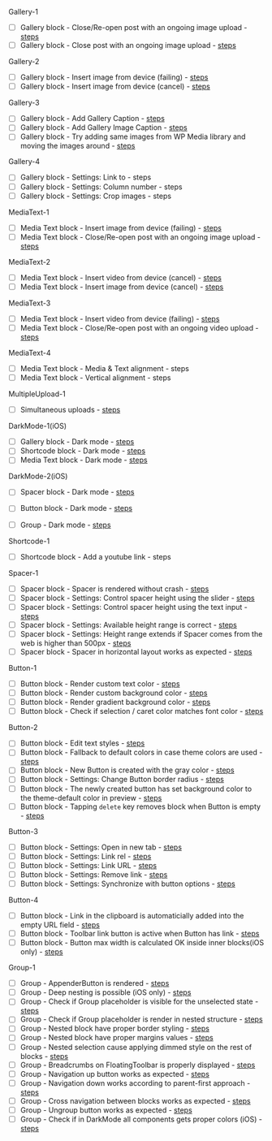 Gallery-1

- [ ] Gallery block - Close/Re-open post with an ongoing image upload - [steps](https://github.com/wordpress-mobile/test-cases/blob/master/test-cases/gutenberg/gallery.md#tc001)
- [ ] Gallery block - Close post with an ongoing image upload - [steps](https://github.com/wordpress-mobile/test-cases/blob/master/test-cases/gutenberg/gallery.md#tc002)

Gallery-2

- [ ] Gallery block - Insert image from device (failing) - [steps](https://github.com/wordpress-mobile/test-cases/blob/master/test-cases/gutenberg/gallery.md#tc006)
- [ ] Gallery block - Insert image from device (cancel) - [steps](https://github.com/wordpress-mobile/test-cases/blob/master/test-cases/gutenberg/gallery.md#tc011)

Gallery-3

- [ ] Gallery block - Add Gallery Caption - [steps](https://github.com/wordpress-mobile/test-cases/blob/master/test-cases/gutenberg/gallery.md#tc003)
- [ ] Gallery block - Add Gallery Image Caption - [steps](https://github.com/wordpress-mobile/test-cases/blob/master/test-cases/gutenberg/gallery.md#tc004)
- [ ] Gallery block - Try adding same images from WP Media library and moving the images around - [steps](https://github.com/wordpress-mobile/test-cases/blob/master/test-cases/gutenberg/gallery.md#tc012)

Gallery-4

- [ ] Gallery block - Settings: Link to - steps
- [ ] Gallery block - Settings: Column number - steps
- [ ] Gallery block - Settings: Crop images - steps

MediaText-1

- [ ] Media Text block - Insert image from device (failing) - [steps](https://github.com/wordpress-mobile/test-cases/blob/master/test-cases/gutenberg/media-text.md#tc001-i)
- [ ] Media Text block - Close/Re-open post with an ongoing image upload - [steps](https://github.com/wordpress-mobile/test-cases/blob/master/test-cases/gutenberg/media-text.md#tc003-i)

MediaText-2

- [ ] Media Text block - Insert video from device (cancel) - [steps](https://github.com/wordpress-mobile/test-cases/blob/master/test-cases/gutenberg/media-text.md#tc002-v)
- [ ] Media Text block - Insert image from device (cancel) - [steps](https://github.com/wordpress-mobile/test-cases/blob/master/test-cases/gutenberg/media-text.md#tc002-i)

MediaText-3

- [ ] Media Text block - Insert video from device (failing) - [steps](https://github.com/wordpress-mobile/test-cases/blob/master/test-cases/gutenberg/media-text.md#tc001-v)
- [ ] Media Text block - Close/Re-open post with an ongoing video upload - [steps](https://github.com/wordpress-mobile/test-cases/blob/master/test-cases/gutenberg/media-text.md#tc003-v)

MediaText-4

- [ ] Media Text block - Media & Text alignment - steps
- [ ] Media Text block - Vertical alignment - steps

MultipleUpload-1

- [ ] Simultaneous uploads - [steps](https://github.com/wordpress-mobile/test-cases/blob/master/test-cases/gutenberg/media-interaction.md#tc001)

DarkMode-1(iOS)

- [ ] Gallery block - Dark mode - [steps](https://github.com/wordpress-mobile/test-cases/blob/master/test-cases/gutenberg/darkmode.md#tc001)
- [ ] Shortcode block - Dark mode - [steps](https://github.com/wordpress-mobile/test-cases/blob/master/test-cases/gutenberg/darkmode.md#tc002)
- [ ] Media Text block - Dark mode - [steps](https://github.com/wordpress-mobile/test-cases/blob/master/test-cases/gutenberg/darkmode.md#tc003)

DarkMode-2(iOS)

- [ ] Spacer block - Dark mode - [steps](https://github.com/wordpress-mobile/test-cases/blob/master/test-cases/gutenberg/darkmode.md#tc004)
- [ ] Button block - Dark mode - [steps](https://github.com/wordpress-mobile/test-cases/blob/master/test-cases/gutenberg/darkmode.md#tc005)
- [ ] Group - Dark mode - [steps](https://github.com/wordpress-mobile/test-cases/blob/master/test-cases/gutenberg/darkmode.md#tc006)


Shortcode-1

- [ ] Shortcode block - Add a youtube link - steps

Spacer-1

- [ ] Spacer block - Spacer is rendered without crash - [steps](https://github.com/wordpress-mobile/test-cases/blob/master/test-cases/gutenberg/spacer.md#tc001)
- [ ] Spacer block - Settings: Control spacer height using the slider - [steps](https://github.com/wordpress-mobile/test-cases/blob/master/test-cases/gutenberg/spacer.md#tc002)
- [ ] Spacer block - Settings: Control spacer height using the text input - [steps](https://github.com/wordpress-mobile/test-cases/blob/master/test-cases/gutenberg/spacer.md#tc003)
- [ ] Spacer block - Settings: Available height range is correct - [steps](https://github.com/wordpress-mobile/test-cases/blob/master/test-cases/gutenberg/spacer.md#tc004)
- [ ] Spacer block - Settings: Height range extends if Spacer comes from the web is higher than 500px - [steps](https://github.com/wordpress-mobile/test-cases/blob/master/test-cases/gutenberg/spacer.md#tc005)
- [ ] Spacer block - Spacer in horizontal layout works as expected - [steps](https://github.com/wordpress-mobile/test-cases/blob/master/test-cases/gutenberg/spacer.md#tc006)

Button-1

- [ ] Button block - Render custom text color - [steps](https://github.com/wordpress-mobile/test-cases/blob/master/test-cases/gutenberg/button.md#tc011)
- [ ] Button block - Render custom background color - [steps](https://github.com/wordpress-mobile/test-cases/blob/master/test-cases/gutenberg/button.md#tc010)
- [ ] Button block - Render gradient background color - [steps](https://github.com/wordpress-mobile/test-cases/blob/master/test-cases/gutenberg/button.md#tc012)
- [ ] Button block - Check if selection / caret color matches font color - [steps](https://github.com/wordpress-mobile/test-cases/blob/master/test-cases/gutenberg/button.md#tc015)

Button-2

- [ ] Button block - Edit text styles - [steps](https://github.com/wordpress-mobile/test-cases/blob/master/test-cases/gutenberg/button.md#tc003)
- [ ] Button block - Fallback to default colors in case theme colors are used - [steps](https://github.com/wordpress-mobile/test-cases/blob/master/test-cases/gutenberg/button.md#tc013)
- [ ] Button block - New Button is created with the gray color - [steps](https://github.com/wordpress-mobile/test-cases/blob/master/test-cases/gutenberg/button.md#tc014)
- [ ] Button block - Settings: Change Button border radius - [steps](https://github.com/wordpress-mobile/test-cases/blob/master/test-cases/gutenberg/button.md#tc009)
- [ ] Button block - The newly created button has set background color to the theme-default color in preview - [steps](https://github.com/wordpress-mobile/test-cases/blob/master/test-cases/gutenberg/button.md#tc016)
- [ ] Button block - Tapping `delete` key removes block when Button is empty - [steps](https://github.com/wordpress-mobile/test-cases/blob/master/test-cases/gutenberg/button.md#tc017)

Button-3

- [ ] Button block - Settings: Open in new tab - [steps](https://github.com/wordpress-mobile/test-cases/blob/master/test-cases/gutenberg/button.md#tc005)
- [ ] Button block - Settings: Link rel - [steps](https://github.com/wordpress-mobile/test-cases/blob/master/test-cases/gutenberg/button.md#tc006)
- [ ] Button block - Settings: Link URL - [steps](https://github.com/wordpress-mobile/test-cases/blob/master/test-cases/gutenberg/button.md#tc004)
- [ ] Button block - Settings: Remove link - [steps](https://github.com/wordpress-mobile/test-cases/blob/master/test-cases/gutenberg/button.md#tc008)
- [ ] Button block - Settings: Synchronize with button options - [steps](https://github.com/wordpress-mobile/test-cases/blob/master/test-cases/gutenberg/button.md#tc007)

Button-4

- [ ] Button block - Link in the clipboard is automaticially added into the empty URL field - [steps](https://github.com/wordpress-mobile/test-cases/blob/master/test-cases/gutenberg/button.md#tc002)
- [ ] Button block - Toolbar link button is active when Button has link - [steps](https://github.com/wordpress-mobile/test-cases/blob/master/test-cases/gutenberg/button.md#tc018)
- [ ] Button block - Button max width is calculated OK inside inner blocks(iOS only) - [steps](https://github.com/wordpress-mobile/test-cases/blob/master/test-cases/gutenberg/button.md#tc001)

Group-1

- [ ] Group - AppenderButton is rendered - [steps](https://github.com/wordpress-mobile/test-cases/blob/master/test-cases/gutenberg/group.md#tc001)
- [ ] Group - Deep nesting is possible (iOS only) - [steps](https://github.com/wordpress-mobile/test-cases/blob/master/test-cases/gutenberg/group.md#tc002)
- [ ] Group - Check if Group placeholder is visible for the unselected state - [steps](https://github.com/wordpress-mobile/test-cases/blob/master/test-cases/gutenberg/group.md#tc003)
- [ ] Group - Check if Group placeholder is render in nested structure - [steps](https://github.com/wordpress-mobile/test-cases/blob/master/test-cases/gutenberg/group.md#tc004)
- [ ] Group - Nested block have proper border styling - [steps](https://github.com/wordpress-mobile/test-cases/blob/master/test-cases/gutenberg/group.md#tc005)
- [ ] Group - Nested block have proper margins values - [steps](https://github.com/wordpress-mobile/test-cases/blob/master/test-cases/gutenberg/group.md#tc006)
- [ ] Group - Nested selection cause applying dimmed style on the rest of blocks - [steps](https://github.com/wordpress-mobile/test-cases/blob/master/test-cases/gutenberg/group.md#tc007)
- [ ] Group - Breadcrumbs on FloatingToolbar is properly displayed - [steps](https://github.com/wordpress-mobile/test-cases/blob/master/test-cases/gutenberg/group.md#tc008)
- [ ] Group - Navigation up button works as expected - [steps](https://github.com/wordpress-mobile/test-cases/blob/master/test-cases/gutenberg/group.md#tc009)
- [ ] Group - Navigation down works according to parent-first approach - [steps](https://github.com/wordpress-mobile/test-cases/blob/master/test-cases/gutenberg/group.md#tc010)
- [ ] Group - Cross navigation between blocks works as expected - [steps](https://github.com/wordpress-mobile/test-cases/blob/master/test-cases/gutenberg/group.md#tc011)
- [ ] Group - Ungroup button works as expected - [steps](https://github.com/wordpress-mobile/test-cases/blob/master/test-cases/gutenberg/group.md#tc012)
- [ ] Group - Check if in DarkMode all components gets proper colors (iOS) - [steps](https://github.com/wordpress-mobile/test-cases/blob/master/test-cases/gutenberg/group.md#tc013)
